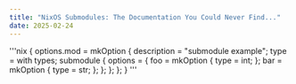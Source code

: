 ```yaml
---
title: "NixOS Submodules: The Documentation You Could Never Find..."
date: 2025-02-24
---
```


'''nix
{
  options.mod = mkOption {
    description = "submodule example";
    type = with types; submodule {
      options = {
        foo = mkOption {
          type = int;
        };
        bar = mkOption {
          type = str;
        };
      };
    };
  };
}
'''
